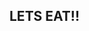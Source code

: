 ##                                                                                                    LETS EAT!!
